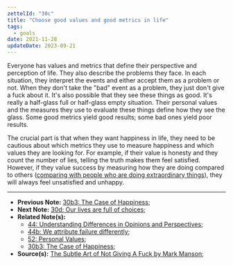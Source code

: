 ```yaml
---
zettelId: "30c"
title: "Choose good values and good metrics in life"
tags:
  - goals
date: 2021-11-28
updateDate: 2023-09-21
---
```


Everyone has values and metrics that define their perspective and perception of life. They also describe the problems they face. In each situation, they interpret the events and either accept them as a problem or not. When they don't take the "bad" event as a problem, they just don't give a fuck about it. It's also possible that they see these things as good. It's really a half-glass full or half-glass empty situation. Their personal values and the measures they use to evaluate these things define how they see the glass. Some good metrics yield good results; some bad ones yield poor results.

The crucial part is that when they want happiness in life, they need to be cautious about which metrics they use to measure happiness and which values they are looking for. For example, if their value is honesty and they count the number of lies, telling the truth makes them feel satisfied. However, if they value success by measuring how they are doing compared to others ([comparing with people who are doing extraordinary things](/notes/30b3/)), they will always feel unsatisfied and unhappy.

---

- **Previous Note:** [30b3: The Case of Happiness](/notes/30b3/);
- **Next Note:** [30d: Our lives are full of choices](/notes/30d/);
- **Related Note(s):**
  - [44: Understanding Differences in Opinions and Perspectives](/notes/44/);
  - [44b: We attribute failure differently](/notes/44b/);
  - [52: Personal Values](/notes/52/);
  - [30b3: The Case of Happiness](/notes/30b3/);
- **Source(s):** [The Subtle Art of Not Giving A Fuck by Mark Manson](/books/the-subtle-art-of-not-giving-a-fuck-by-mark-manson-book-summary-review-and-notes/);

